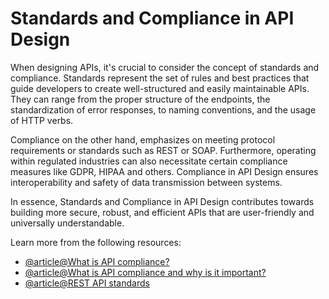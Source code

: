 # Standards and Compliance in API Design

When designing APIs, it's crucial to consider the concept of standards and compliance. Standards represent the set of rules and best practices that guide developers to create well-structured and easily maintainable APIs. They can range from the proper structure of the endpoints, the standardization of error responses, to naming conventions, and the usage of HTTP verbs. 

Compliance on the other hand, emphasizes on meeting protocol requirements or standards such as REST or SOAP. Furthermore, operating within regulated industries can also necessitate certain compliance measures like GDPR, HIPAA and others. Compliance in API Design ensures interoperability and safety of data transmission between systems. 

In essence, Standards and Compliance in API Design contributes towards building more secure, robust, and efficient APIs that are user-friendly and universally understandable.

Learn more from the following resources:

- [@article@What is API compliance?](https://tyk.io/learning-center/api-compliance/)
- [@article@What is API compliance and why is it important?](https://www.traceable.ai/blog-post/achieve-api-compliance)
- [@article@REST API standards](https://www.integrate.io/blog/rest-api-standards/)
